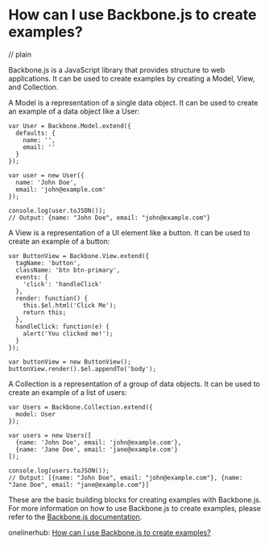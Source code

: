 # How can I use Backbone.js to create examples?
// plain

Backbone.js is a JavaScript library that provides structure to web applications. It can be used to create examples by creating a Model, View, and Collection.

A Model is a representation of a single data object. It can be used to create an example of a data object like a User:

```
var User = Backbone.Model.extend({
  defaults: {
    name: '',
    email: ''
  }
});

var user = new User({
  name: 'John Doe',
  email: 'john@example.com'
});

console.log(user.toJSON());
// Output: {name: "John Doe", email: "john@example.com"}
```

A View is a representation of a UI element like a button. It can be used to create an example of a button:

```
var ButtonView = Backbone.View.extend({
  tagName: 'button',
  className: 'btn btn-primary',
  events: {
    'click': 'handleClick'
  },
  render: function() {
    this.$el.html('Click Me');
    return this;
  },
  handleClick: function(e) {
    alert('You clicked me!');
  }
});

var buttonView = new ButtonView();
buttonView.render().$el.appendTo('body');
```

A Collection is a representation of a group of data objects. It can be used to create an example of a list of users:

```
var Users = Backbone.Collection.extend({
  model: User
});

var users = new Users([
  {name: 'John Doe', email: 'john@example.com'},
  {name: 'Jane Doe', email: 'jane@example.com'}
]);

console.log(users.toJSON());
// Output: [{name: "John Doe", email: "john@example.com"}, {name: "Jane Doe", email: "jane@example.com"}]
```

These are the basic building blocks for creating examples with Backbone.js. For more information on how to use Backbone.js to create examples, please refer to the [Backbone.js documentation](http://backbonejs.org/#).

onelinerhub: [How can I use Backbone.js to create examples?](https://onelinerhub.com/backbone.js/how-can-i-use-backbone-js-to-create-examples)